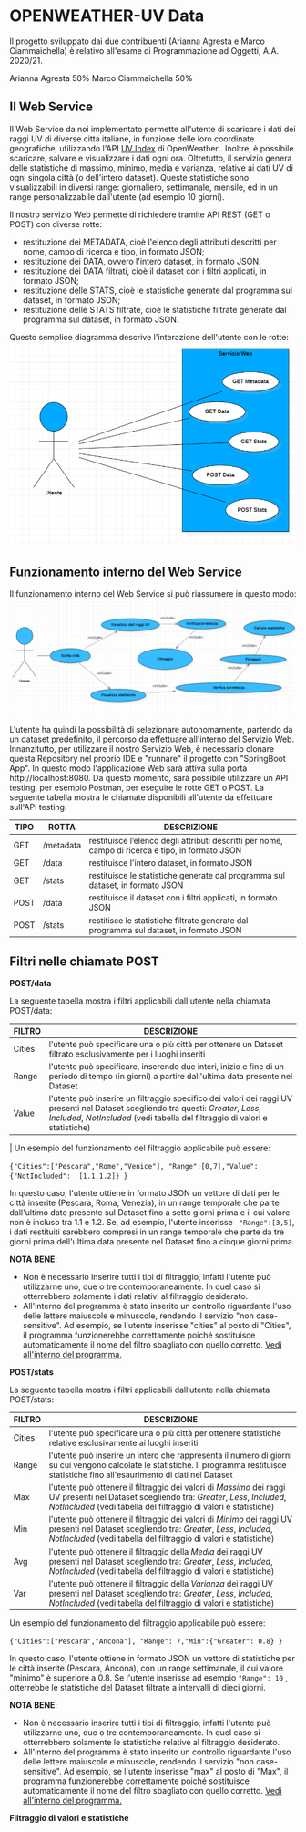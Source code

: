 # OPENWEATHER-UV Data
Il progetto sviluppato dai due contribuenti (Arianna Agresta e Marco Ciammaichella) è relativo all'esame di Programmazione ad Oggetti, A.A. 2020/21.

Arianna Agresta 50%
Marco Ciammaichella 50%

##  Il Web Service
Il Web Service da noi implementato permette all'utente di scaricare i dati dei raggi UV di diverse città italiane, in funzione delle loro coordinate geografiche, utilizzando l'API [UV Index](https://openweathermap.org/api/uvi#geo)  di OpenWeather . Inoltre, è possibile scaricare, salvare e visualizzare i dati ogni ora. Oltretutto, il servizio genera delle statistiche di massimo, minimo, media e varianza, relative ai dati UV di ogni singola città (o dell'intero dataset). Queste statistiche sono visualizzabili in diversi range: giornaliero, settimanale, mensile, ed in un range personalizzabile dall'utente (ad esempio 10 giorni). 

Il nostro servizio Web permette di richiedere tramite API REST (GET o POST) con diverse rotte:
 - restituzione dei METADATA, cioè l'elenco degli attributi descritti per nome, campo di ricerca e tipo, in formato JSON;
 - restituzione dei DATA, ovvero l'intero dataset, in formato JSON;
 - restituzione dei DATA filtrati, cioè il dataset con i filtri applicati, in formato JSON;
 - restituzione delle STATS, cioè le statistiche generate dal programma sul dataset, in formato JSON;
 - restituzione delle STATS filtrate, cioè le statistiche filtrate generate dal programma sul dataset, in formato JSON.
 
 Questo semplice diagramma descrive l'interazione dell'utente con le rotte:
 ![](https://github.com/Arianna6400/Progetto-Agresta-Ciammaichella/blob/master/UMLDiagrams/UseCaseDiagrams/UseCase(Metadata,%20Data,%20Stats).png?raw=true)

## Funzionamento interno del Web Service

 Il funzionamento interno del Web Service si può riassumere in questo modo:
 ![](https://github.com/Arianna6400/Progetto-Agresta-Ciammaichella/blob/master/UMLDiagrams/UseCaseDiagrams/UseCaseInterno.png?raw=true)

 L'utente ha quindi la possibilità di selezionare autonomamente, partendo da un dataset predefinito, il percorso da effettuare all'interno del Servizio Web.
 Innanzitutto, per utilizzare il nostro Servizio Web, è necessario clonare questa Repository nel proprio IDE e "runnare" il progetto con "SpringBoot App". In questo modo l'applicazione Web sarà attiva sulla porta http://localhost:8080.
 Da questo momento, sarà possibile utilizzare un API testing, per esempio Postman, per eseguire le rotte GET o POST. 
 La seguente tabella mostra le chiamate disponibili all'utente da effettuare sull'API testing:
 
|TIPO | ROTTA    |    DESCRIZIONE                |
|----------------|-------------------------------|-
| GET |  /metadata| restituisce l’elenco degli attributi descritti per nome, campo di ricerca e tipo, in formato JSON
| GET |  /data | restituisce l'intero dataset, in formato JSON
| GET |  /stats| restituisce le statistiche generate dal programma sul dataset, in formato JSON
| POST |  /data|  restituisce il dataset con i filtri applicati, in formato JSON
| POST |  /stats| restitisce le statistiche filtrate generate dal programma sul dataset, in formato JSON

##  Filtri nelle chiamate POST

**POST/data**

La seguente tabella mostra i filtri applicabili dall'utente nella chiamata POST/data:

|FILTRO| DESCRIZIONE | 
|--|--|
| Cities |  l'utente può specificare una o più città per ottenere un Dataset filtrato esclusivamente per i luoghi inseriti|
| Range | l'utente può specificare, inserendo due interi, inizio e fine di un periodo di tempo (in giorni) a partire dall'ultima data presente nel Dataset |
| Value | l'utente può inserire un filtraggio specifico dei valori dei raggi UV presenti nel Dataset scegliendo tra questi: *Greater*, *Less*, *Included*, *NotIncluded* (vedi tabella del filtraggio di valori e statistiche)
  |
 Un esempio del funzionamento del filtraggio applicabile può essere:
  

` {"Cities":["Pescara","Rome","Venice"], "Range":[0,7],"Value":{"NotIncluded":  [1.1,1.2]} }  `

In questo caso, l'utente ottiene in formato JSON un vettore di dati per le città inserite (Pescara, Roma, Venezia), in un range temporale che parte dall'ultimo dato presente sul Dataset fino a sette giorni prima e il cui valore non è incluso tra 1.1 e 1.2. Se, ad esempio, l'utente inserisse
` "Range":[3,5]`,  i dati restituiti sarebbero compresi in un range temporale che parte da tre giorni prima dell'ultima data presente nel Dataset fino a cinque giorni prima.

**NOTA BENE**: 

 - Non è necessario inserire tutti i tipi di filtraggio, infatti l'utente può utilizzarne uno, due o tre contemporaneamente. In quel caso si otterrebbero solamente i dati relativi al filtraggio desiderato.
 - All'interno del programma è stato inserito un controllo riguardante l'uso delle lettere maiuscole e minuscole, rendendo il servizio "non case-sensitive". Ad esempio, se l'utente inserisse "cities" al posto di "Cities", il programma funzionerebbe correttamente poiché sostituisce automaticamente il nome del filtro sbagliato con quello corretto. [Vedi all'interno del programma.](https://github.com/Arianna6400/Progetto-Agresta-Ciammaichella/blob/master/ProgettoOOP/src/main/java/com/example/ProgettoOOP/util/DataParser.java) 

**POST/stats**

La seguente tabella mostra i filtri applicabili dall’utente nella chiamata POST/stats:

| FILTRO | DESCRIZIONE |
|--|--|
| Cities | l'utente può specificare una o più città per ottenere statistiche relative esclusivamente ai luoghi inseriti |
| Range | l'utente può inserire un intero che rappresenta il numero di giorni su cui vengono calcolate le statistiche. Il programma restituisce statistiche fino all'esaurimento di dati nel Dataset |
| Max | l'utente può ottenere il filtraggio dei valori di *Massimo* dei raggi UV presenti nel Dataset scegliendo tra: *Greater*, *Less*, *Included*, *NotIncluded* (vedi tabella del filtraggio di valori e statistiche)   |
| Min | l'utente può ottenere il filtraggio dei valori di *Minimo* dei raggi UV presenti nel Dataset scegliendo tra: *Greater*, *Less*, *Included*, *NotIncluded* (vedi tabella del filtraggio di valori e statistiche) |
| Avg | l'utente può ottenere il filtraggio della *Media* dei raggi UV presenti nel Dataset scegliendo tra: *Greater*, *Less*, *Included*, *NotIncluded* (vedi tabella del filtraggio di valori e statistiche) |
| Var | l'utente può ottenere il filtraggio della *Varianza* dei raggi UV presenti nel Dataset scegliendo tra: *Greater*, *Less*, *Included*, *NotIncluded* (vedi tabella del filtraggio di valori e statistiche) |

Un esempio del funzionamento del filtraggio applicabile può essere:

` {"Cities":["Pescara","Ancona"], "Range": 7,"Min":{"Greater": 0.8} }  `

In questo caso, l'utente ottiene in formato JSON un vettore di statistiche per le città inserite (Pescara, Ancona), con un range settimanale, il cui valore "minimo" è superiore a 0.8. Se l'utente inserisse ad esempio  ` "Range": 10 ` , otterrebbe le statistiche del Dataset filtrate a intervalli di dieci giorni. 

**NOTA BENE**: 

 - Non è necessario inserire tutti i tipi di filtraggio, infatti l'utente può utilizzarne uno, due o tre contemporaneamente. In quel caso si otterrebbero solamente le statistiche relative al filtraggio desiderato.
 - All'interno del programma è stato inserito un controllo riguardante l'uso delle lettere maiuscole e minuscole, rendendo il servizio "non case-sensitive". Ad esempio, se l'utente inserisse "max" al posto di "Max", il programma funzionerebbe correttamente poiché sostituisce automaticamente il nome del filtro sbagliato con quello corretto. [Vedi all'interno del programma.](https://github.com/Arianna6400/Progetto-Agresta-Ciammaichella/blob/master/ProgettoOOP/src/main/java/com/example/ProgettoOOP/util/StatsParser.java) 

**Filtraggio di valori e statistiche**